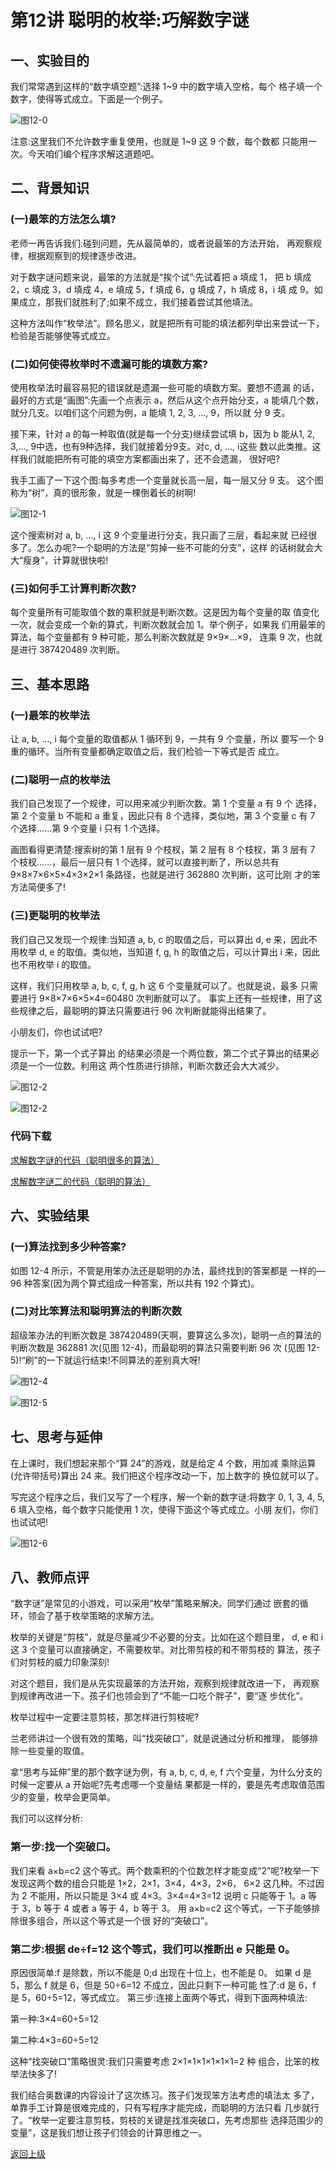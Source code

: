 # 第12讲 聪明的枚举:巧解数字谜

## 一、实验目的

我们常常遇到这样的“数字填空题”:选择 1~9 中的数字填入空格，每个 格子填一个数字，使得等式成立。下面是一个例子。

![图12-0](Figures/Lec12-0.png)


注意:这里我们不允许数字重复使用，也就是 1~9 这 9 个数，每个数都 只能用一次。今天咱们编个程序求解这道题吧。

## 二、背景知识

### (一)最笨的方法怎么填?

老师一再告诉我们:碰到问题，先从最简单的，或者说最笨的方法开始， 再观察规律，根据观察到的规律逐步改进。

对于数字谜问题来说，最笨的方法就是“挨个试”:先试着把 a 填成 1， 把 b 填成 2，c 填成 3，d 填成 4，e 填成 5，f 填成 6，g 填成 7，h 填成 8，i 填 成 9。如果成立，那我们就胜利了;如果不成立，我们接着尝试其他填法。

这种方法叫作“枚举法”。顾名思义，就是把所有可能的填法都列举出来尝试一下，检验是否能够使等式成立。


### (二)如何使得枚举时不遗漏可能的填数方案?

使用枚举法时最容易犯的错误就是遗漏一些可能的填数方案。要想不遗漏 的话，最好的方式是“画图”:先画一个点表示 a，然后从这个点开始分支，a 能填几个数，就分几支。以咱们这个问题为例，a 能填 1, 2, 3, ..., 9，所以就 分 9 支。

接下来，针对 a 的每一种取值(就是每一个分支)继续尝试填 b，因为 b 能从1, 2, 3,..., 9中选，也有9种选择，我们就接着分9支。对c, d, ..., i这些 数以此类推。这样我们就能把所有可能的填空方案都画出来了，还不会遗漏， 很好吧?

我手工画了一下这个图:每多考虑一个变量就长高一层，每一层又分 9 支。 这个图称为“树”，真的很形象，就是一棵倒着长的树啊!

![图12-1](Figures/Lec12-1.png)

这个搜索树对 a, b, ..., i 这 9 个变量进行分支，我只画了三层，看起来就 已经很多了。怎么办呢?一个聪明的方法是“剪掉一些不可能的分支”，这样 的话树就会大大“瘦身”，计算就很快啦!

### (三)如何手工计算判断次数?

每个变量所有可能取值个数的乘积就是判断次数。这是因为每个变量的取 值变化一次，就会变成一个新的算式，判断次数就会加 1。举个例子，如果我 们用最笨的算法，每个变量都有 9 种可能，那么判断次数就是 9×9×...×9， 连乘 9 次，也就是进行 387420489 次判断。


## 三、基本思路

### (一)最笨的枚举法

让 a, b, ..., i 每个变量的取值都从 1 循环到 9，一共有 9 个变量，所以 要写一个 9 重的循环。当所有变量都确定取值之后，我们检验一下等式是否 成立。

### (二)聪明一点的枚举法

我们自己发现了一个规律，可以用来减少判断次数。第 1 个变量 a 有 9 个 选择，第 2 个变量 b 不能和 a 重复，因此只有 8 个选择，类似地，第 3 个变量 c 有 7 个选择......第 9 个变量 i 只有 1 个选择。

画图看得更清楚:搜索树的第 1 层有 9 个枝杈，第 2 层有 8 个枝杈，第 3 层有 7 个枝杈......，最后一层只有 1 个选择，就可以直接判断了，所以总共有 9×8×7×6×5×4×3×2×1 条路径，也就是进行 362880 次判断，这可比刚 才的笨方法简便多了!

### (三)更聪明的枚举法

我们自己又发现一个规律:当知道 a, b, c 的取值之后，可以算出 d, e 来，因此不用枚举 d, e 的取值。类似地，当知道 f, g, h 的取值之后，可以计算出 i 来，因此也不用枚举 i 的取值。

这样，我们只用枚举 a, b, c, f, g, h 这 6 个变量就可以了。也就是说，最多 只需要进行 9×8×7×6×5×4=60480 次判断就可以了。
事实上还有一些规律，用了这些规律之后，最聪明的算法只需要进行 96 次判断就能得出结果了。

小朋友们，你也试试吧?

提示一下，第一个式子算出 的结果必须是一个两位数，第二个式子算出的结果必须是一个一位数。利用这 两个性质进行排除，判断次数还会大大减少。

![图12-2](Figures/Lec12-2.png)

![图12-2](Figures/Lec12-2.png)


### 代码下载

[求解数字谜的代码（聪明很多的算法）](Code/第12讲-数字谜-聪明很多的算法.sb3) 


[求解数字谜二的代码（聪明的算法）](Code/第12讲-聪明的枚举-数字谜二-聪明的算法.sb3)



## 六、实验结果

### (一)算法找到多少种答案?

如图 12-4 所示，不管是用笨办法还是聪明的办法，最终找到的答案都是 一样的— 96 种答案(因为两个算式组成一种答案，所以共有 192 个算式)。

### (二)对比笨算法和聪明算法的判断次数

超级笨办法的判断次数是 387420489(天啊，要算这么多次)，聪明一点的算法的判断次数是 362881 次(见图 12-4)，而最聪明的算法只需要判断 96 次 (见图 12-5)!“刷”的一下就运行结束!不同算法的差别真大呀!


![图12-4](Figures/Lec12-4.png)

![图12-5](Figures/Lec12-5.png)

## 七、思考与延伸
在上课时，我们想起来那个“算 24”的游戏，就是给定 4 个数，用加减 乘除运算(允许带括号)算出 24 来。我们把这个程序改动一下，加上数字的 换位就可以了。

写完这个程序之后，我们又写了一个程序，解一个新的数字谜:将数字 0, 1, 3, 4, 5, 6 填入空格，每个数字只能使用 1 次，使得下面这个等式成立。小朋 友们，你们也试试吧!

![图12-6](Figures/Lec12-6.png)


## 八、教师点评

“数字谜”是常见的小游戏，可以采用“枚举”策略来解决。同学们通过 嵌套的循环，领会了基于枚举策略的求解方法。

枚举的关键是“剪枝”，就是尽量减少不必要的分支。比如在这个题目里， d, e 和 i 这 3 个变量可以直接确定，不需要枚举。对比带剪枝的和不带剪枝的 算法，孩子们对剪枝的威力印象深刻!

对这个题目，我们是从先实现最笨的方法开始，观察到规律就改进一下， 再观察到规律再改进一下。孩子们也领会到了“不能一口吃个胖子”，要“逐 步优化”。

枚举过程中一定要注意剪枝，那怎样进行剪枝呢?

兰老师讲过一个很有效的策略，叫“找突破口”，就是说通过分析和推理， 能够排除一些变量的取值。

拿“思考与延伸”里的那个数字谜为例，有 a, b, c, d, e, f 六个变量，为什么分支的时候一定要从 a 开始呢?先考虑哪一个变量结 果都是一样的，要是先考虑取值范围少的变量，枚举会更简单。

我们可以这样分析:

### 第一步:找一个突破口。
我们来看 a×b=c2 这个等式。两个数乘积的个位数怎样才能变成“2”呢?枚举一下发现这两个数的组合只能是 1×2，2×1，3×4，4×3，2×6， 6×2 这几种。不过因为 2 不能用，所以只能是 3×4 或 4×3。3×4=4×3=12 说明 c 只能等于 1。a 等于 3，b 等于 4 或者 a 等于 4，b 等于 3。
用 a×b=c2 这个等式，一下子能够排除很多组合，所以这个等式是一个很 好的“突破口”。

### 第二步:根据 de÷f=12 这个等式，我们可以推断出 e 只能是 0。 

原因很简单:f 是除数，所以不能是 0;d 出现在十位上，也不能是 0。 如果 d 是 5，那么 f 就是 6，但是 50÷6=12 不成立，因此只剩下一种可能
性了:d 是 6，f 是 5，60÷5=12，等式成立。 第三步:连接上面两个等式，得到下面两种填法:

第一种:3×4=60÷5=12

第二种:4×3=60÷5=12 

这种“找突破口”策略很灵:我们只需要考虑 2×1×1×1×1×1×1=2 种
组合，比笨的枚举法快多了! 


我们结合奥数课的内容设计了这次练习。孩子们发现笨方法考虑的填法太
多了，单靠手工计算是很难完成的，只有写程序才能完成，而聪明的方法只看 几步就行了。“枚举一定要注意剪枝，剪枝的关键是找准突破口，先考虑那些 选择范围少的变量”，这是我们想让孩子们领会的计算思维之一。


[返回上级](index.md)
